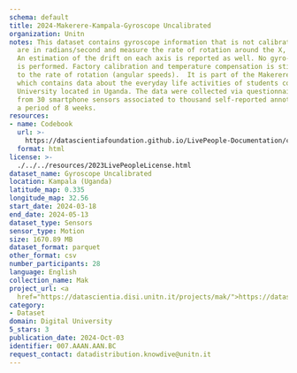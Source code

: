 ```yaml
---
schema: default
title: 2024-Makerere-Kampala-Gyroscope Uncalibrated
organization: Unitn
notes: This dataset contains gyroscope information that is not calibrated. All values
  are in radians/second and measure the rate of rotation around the X, Y and Z axis.
  An estimation of the drift on each axis is reported as well. No gyro-drift compensation
  is performed. Factory calibration and temperature compensation is still applied
  to the rate of rotation (angular speeds).  It is part of the Makerere data collection,
  which contains data about the everyday life activities of students coming from Makerere
  University located in Uganda. The data were collected via questionnaires, data coming
  from 30 smartphone sensors associated to thousand self-reported annotations over
  a period of 8 weeks.
resources:
- name: Codebook
  url: >-
    https://datascientiafoundation.github.io/LivePeople-Documentation/codebooks/2024-MAK-Kampala-gyroscopeuncalibrated.html
  format: html
license: >-
  ./../../resources/2023LivePeopleLicense.html
dataset_name: Gyroscope Uncalibrated
location: Kampala (Uganda)
latitude_map: 0.335
longitude_map: 32.56
start_date: 2024-03-18
end_date: 2024-05-13
dataset_type: Sensors
sensor_type: Motion
size: 1670.89 MB
dataset_format: parquet
other_format: csv
number_participants: 28
language: English
collection_name: Mak
project_url: <a 
  href="https://datascientia.disi.unitn.it/projects/mak/">https://datascientia.disi.unitn.it/projects/mak/</a>
category:
- Dataset
domain: Digital University
5_stars: 3
publication_date: 2024-Oct-03
identifier: 007.AAAN.AAN.BC
request_contact: datadistribution.knowdive@unitn.it
---
```

